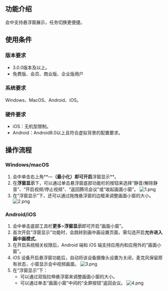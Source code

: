 ## 功能介绍
会中支持悬浮窗展示，任务切换更便捷。

## 使用条件
### 版本要求
- 3.0.0版本及以上。
- 免费版、会员、商业版、企业版用户

### 系统要求

Windows、MacOS、Android、iOS。

### 硬件要求
- iOS：无机型限制。
- Android：Android8.0以上且符合虚拟背景的配置要求。

## 操作流程
### Windows/macOS
1. 会中单击右上角**—**（最小化）即可开启**浮窗显示**。
2. 在**浮窗显示**下，可以通过单击悬浮窗底部功能栏的按钮来选择“静音/解除静音”、“开启视频/停止视频”、“返回腾讯会议”或“收起画面小窗”。
![1.png](https://cdn.meeting.tencent.com/upload/website/support-center/meeting-6364c219db288.png)
3. 在“浮窗显示”下，还可以通过拖拽悬浮窗的边框来调整画面小窗的大小。
![2.png](https://cdn.meeting.tencent.com/upload/website/support-center/meeting-6364c228002ce.png)

### Android/iOS
1. 会中单击底部工具栏**更多**>**浮窗显示**即可开启“画面小窗”。
2. 首次开启“浮窗显示”功能时，会跳转到画中画设置页面，需勾选开启**允许进入画中画模式**。
3. 在开启系统相关权限后，Android 端和 iOS 端支持应用内和应用外的“画面小窗”。
4. iOS 设备开启悬浮窗功能后，自动将该设备摄像头设置为关闭，麦克风保留原有状态，小窗显示会中视频画面。
![3.png](https://cdn.meeting.tencent.com/upload/website/support-center/meeting-6364c23a0d49b.png)
5. 在“浮窗显示”下：
	- 可以通过双指拉伸悬浮窗来调整画面小窗的大小。
	- 可以通过单击“画面小窗”中间的“全屏按钮”返回会议。
![4.png](https://cdn.meeting.tencent.com/upload/website/support-center/meeting-6364c2418e8f8.png)
